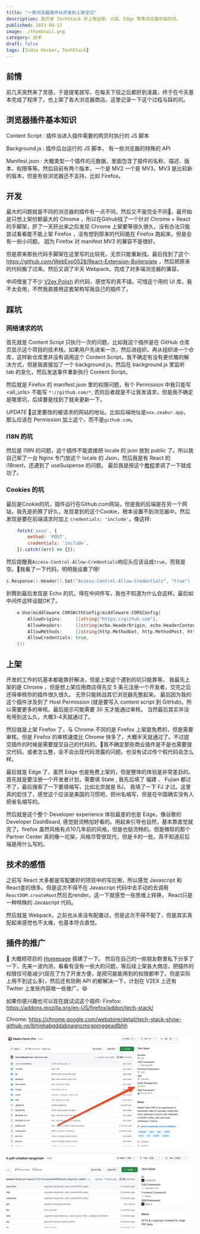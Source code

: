 ```yaml
---
title: "一款浏览器插件从开发到上架全记"
description: 我开发 TechStack 并上架谷歌、火狐、Edge 等等浏览器中踩的坑。
published: 2023-08-12
image: ./thumbnail.png
category: 技术
draft: false
tags: [Indie Hacker, TechStack]
---
```


## 前情
前几天突然来了灵感，于是提笔就写，在每天下班之后都肝到凌晨，终于在今天基本完成了程序了。也上架了各大浏览器商店。这里记录一下这个过程与踩的坑。

## 浏览器插件基本知识
Content Script : 插件当进入插件需要的网页时执行的 JS 脚本

Background.js  : 插件后台运行的 JS 脚本， 有一些浏览器的特殊的 API

Manifest.json  : 大概类型一个插件的元数据，里面包含了插件的名称、描述、版本、权限等等。然后目前有两个版本，一个是 MV2 一个是 MV3，MV3 是比较新的版本，但是有些浏览器还不支持，比如 Firefox。

## 开发
最大的问题就是不同的浏览器的插件有一点不同，然后又不是完全不同🤯。最开始是只想上架份额最大的 Chrome ，所以在Github找了一个针对 Chrome + React 的手脚架，肝了一天肝出来之后发现 Chrome 上架要等很久很久，没有办法只能尝试看看能不能上架 Firefox ，没有想到原来的代码能在 Firefox 跑起来，但是会有一些小问题。 因为 Firefox 对 manifest MV3 的兼容不是很好。

但是原来那些代码手脚架在这里写的比较死，无奈只能重新找。最后找到了这个: https://github.com/WebExp0528/React-Extension-Boilerplate ，然后把原来的代码搬了过来。然后又调了半天 Webpack。完成了对多端浏览器的兼容。

中间借鉴了不少 [V2ex Polish](https://github.com/coolpace/V2EX_Polish) 的代码，感觉写的真不错。可惜这个用的 UI 库，我不太会用，不然我直接用这套架构写我自己的插件了。

## 踩坑
### 网络请求的坑
首先就是 Content Script 只执行一次的问题，比如我这个插件是在 GitHub 仓库页显示这个项目的技术栈，如果用户先进来一次，然后进组织，再从组织进一个仓库，这样新仓库里并没有调用这个 Content Script。我不确定有没有更优雅的解决方式，但是我直接加了一个 background.js，然后在 background.js 里监听 tab 的变化，然后发送事件重新执行 Content Script。

然后就是 Firefox 的 manifest.json 里的权限问题，有个 Permission 中我只能写 <all_urls> 不能写 `*://github.com/*`, 否则后者就是不让我发请求，但是我不确定是哪里坑，后续要是找到了就来更新一下。

*UPDATE*
🤣这里要改的被请求的网站的地址。比如后端地址是`xxx.zeabur.app`，那么应该在 Permission 加上这个，而不是`github.com`。

### I18N 的坑
然后是 I18N 的问题，这个插件不能直接把 locale 的 json 放到 public 了。所以我自己架了一台 Nginx 专门放这个 locale 的 Json，然后我是有 React 的 i18next，还遇到了 useSuspense 的问题。 最后我是按这个[教程](https://medium.com/@byeduardoac/using-react-i18next-within-chrome-extension-manifest-v3-1d6f16a43556)里调了一下就成功了。

### Cookies 的坑

最后是Cookie的坑，插件运行在Github.com网站，但是我的后端是在另一个网站，我先是折腾了好久，发现拿到的这个Cookie，根本设置不到浏览器中。然后发现是要在前端请求时加上 `credentials: 'include'`。像这样:
```js
    fetch('xxxx', {
        method: 'POST',
        credentials: 'include',
    }).catch((err) => {});

```
然后提醒我`Access-Control-Allow-Credentials`响应头应该设成`true`，而我是空。🤔我看了一下代码，明明我设置了呀!
```go
c.Response().Header().Set("Access-Control-Allow-Credentials", "true")
```
折腾到最后发现是 Echo 的坑，得在中间件写，我也不知道为什么会这样。最后如中间件这样设就OK了。

```go
	e.Use(middleware.CORSWithConfig(middleware.CORSConfig{
		AllowOrigins:     []string{"https://github.com"},
		AllowHeaders:     []string{echo.HeaderOrigin, echo.HeaderContentType, echo.HeaderAccept, echo.HeaderAccessControlAllowCredentials},
		AllowMethods:     []string{http.MethodGet, http.MethodPost, http.MethodOptions},
		AllowCredentials: true,
	}))
```
## 上架
开发的工作的坑基本都能靠肝解决，但是上架这个遇到的坑只能靠等。 我最先上架的是 Chrome ，但是想上架应用商店得先交 5 美元注册一个开发者，交完之后还得审核你的插件很久很久。 无奈只能转战其它浏览器先整起来。 最后因为我的这个插件涉及到了 Host Permission (就是要写入 content script 到 GitHub)。所以需要更多的审核。最后提示可能需要 30 天才能通过审核。 当然最后其实并没有用到这么久，大概3-4天就通过了。

然后就是上架 Firefox 了，与 Chrome 不同的是 Firefox 上架是免费的，但是需要审核。但是 Firefox 的审核速度比 Chrome 快多了，大概半天就通过了。不过提交插件的时候是需要提交自己的代码的。🤣我不确定那些商业插件是不是也需要提交代码。或者怎么整，会不会出现代码泄露的问题。也没有试过传个假代码会怎么样。

最后就是 Edge 了，虽然 Edge 也是免费上架的，但是整体的体验是非常差劲的。 首先就是要注册一个开发者计划，需要填 State , 我先后填了 福建 、 Fujian 都过不了，最后搜索了一下要填缩写，比如北京就是 BJ。 我填了一下 FJ 才过。这里真的尬住了，感觉这个应该是美国的习惯吧，把州名缩写，但是在中国确实没有人把省名缩写的。

然后就是这个整个 Developer experience 体验最差的也是 Edge，像谷歌的 Developer DashBoard, 感觉挺流畅加好看的。用起来引导也自然，基本靠直觉就完了。firefox 虽然风格有点10几年前的风格，但是也挺流畅的。但是微软的那个 Partner Center 真的像一坨屎，风格尽管很现代，但是卡的一批。真不知道前后端是用什么写的。

## 技术的感悟
之前写 React 大多都是写配置好的项目中的写应用，所以感觉 Javascript 和 React差的很多。但是这次不得不在 Javascript 代码中去手动的去调用`ReactDOM.createRoot`然后去render。这一下就感觉一些思维上转换， React只是一种特殊的 Javascript 代码。

然后就是 Webpack，之前也从来没有配置过，但是这次不得不配了，但是其实真配起来感觉也不太难，也基本符合直觉。

## 插件的推广
🤔 大概把项目的 [Homepage](https://github.com/Get-Tech-Stack/TechStack) 搭建了一下。 然后在自己的一些朋友群里私下分享了一下，先来一波内测，看看有没有一些大的问题，等后续上架各大商店，把插件的权限仅可能减少(现在了为了开发方便，是把可能能用到的权限都申了，但是实际上用不到这么多)，然后还有防刷 API 的都解决一下，计划在 V2EX 上还有 Twitter 上发些内容做一些推广。😄

如果你感兴趣也可以现在就试试这个插件:
Firefox: https://addons.mozilla.org/en-US/firefox/addon/tech-stack/

Chrome: https://chrome.google.com/webstore/detail/tech-stack-show-github-re/lbhjnhabgddabnagncmcgomggeadlbhh

![TechStack 获取 Media Fetch PRO 的技术栈的截图](1.png)


![TechStack 获取 PDF ChatBot Langchain 的技术栈的截图](2.png)